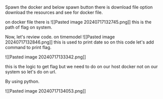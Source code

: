 Spawn the docker and below spawn button there is download file option download the resources and see for docker file.

on docker file there is 
![[Pasted image 20240717132745.png]]
this is the path of flag on system.

Now, let's review code.
on timemodel
![[Pasted image 20240717132846.png]]
this is used to print date so on this code let's add command to print flag.

![[Pasted image 20240717133342.png]]

this is the logic to get flag but we need to do on our host docker not on our system so let's do on url.

By using python.

![[Pasted image 20240717134053.png]]
